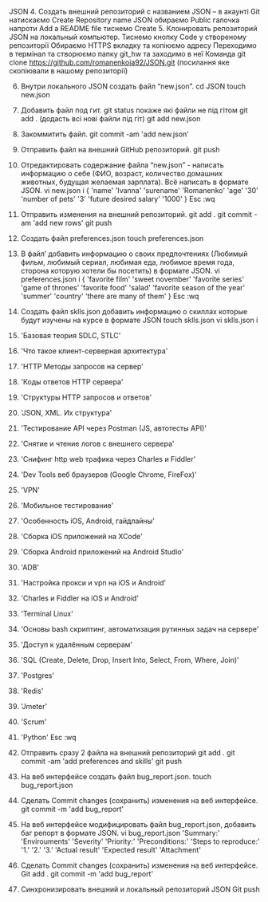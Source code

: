 JSON
 4. Создать внешний репозиторий c названием JSON – 
в акаунті Git натискаємо Create
Repository name JSON
обираємо Public
галочка напроти Add a README file 
тиснемо Create
 5. Клонировать репозиторий JSON на локальный компьютер.
Тиснемо кнопку Code у створеному репозиторії
Обираємо HTTPS вкладку та копіюємо адресу
Переходимо в термінал та створюємо папку git_hw та заходимо в неї
Команда git clone https://github.com/romanenkoia92/JSON.git (посилання яке скопіювали в нашому репозиторії)

 6. Внутри локального JSON создать файл “new.json”.
cd JSON
touch new.json
 7. Добавить файл под гит.
git status покаже які файли не під гітом
git add . (додасть всі нові файли під гіт)
git add new.json
 8. Закоммитить файл.
git commit -am 'add new.json'
 9. Отправить файл на внешний GitHub репозиторий.
git push
 10. Отредактировать содержание файла “new.json” - написать информацию о себе (ФИО, возраст, количество домашних животных, будущая желаемая зарплата). Всё написать в формате JSON.
vi new.json
i
      {  'name' 'Ivanna'
        'surename' 'Romanenko'
        'age' '30'
        'number of pets' '3'
        'future desired salary' '1000'  }
Esc
:wq
 11. Отправить изменения на внешний репозиторий.
git add .
git commit -am 'add new rows'
git push
 12. Создать файл preferences.json
touch preferences.json

 13. В файл’ добавить информацию о своих предпочтениях (Любимый фильм, любимый сериал, любимая еда, любимое время года, сторона которую хотели бы посетить) в формате JSON.
vi preferences.json
i
       {    'favorite film' 'sweet november'
           'favorite series' 'game of thrones’
           'favorite food' 'salad'
           'favorite season of the year' 'summer'
           'country' 'there are many of them'    }
Esc
:wq
 14. Создать файл sklls.json добавить информацию о скиллах которые будут изучены на курсе в формате JSON
touch sklls.json
vi sklls.json
i
1. 'Базовая теория SDLC, STLC'
2. 'Что такое клиент-серверная архитектура'
3. 'HTTP Методы запросов на сервер'
4. 'Коды ответов HTTP сервера'
5. 'Структуры HTTP запросов и ответов'
6. 'JSON, XML. Их структура'
7. 'Тестирование API через Postman (JS, автотесты API)'
8. 'Снятие и чтение логов c внешнего сервера'
9. 'Снифинг http web трафика через Charles и Fiddler'
10. 'Dev Tools веб браузеров (Google Chrome, FireFox)'
11. 'VPN'
12. 'Мобильное тестирование'
13. 'Особенность iOS, Android, гайдлайны'
14. 'Сборка iOS приложений на XCode'
15. 'Сборка Android приложений на Android Studio'
16. 'ADB'
17. 'Настройка прокси и vpn на iOS и Android'
18. 'Charles и Fiddler на iOS и Android'
19. 'Terminal Linux'
20. 'Основы bash скриптинг, автоматизация рутинных задач на сервере'
21. 'Доступ к удалённым серверам'
22. 'SQL (Create, Delete, Drop, Insert Into, Select, From, Where, Join)'
23. 'Postgres'
24. 'Redis'
25. 'Jmeter'
26. 'Scrum'
27. 'Python'
Esc
:wq
 15. Отправить сразу 2 файла на внешний репозиторий
git add .
git commit -am 'add preferences and skills'
git push
 16. На веб интерфейсе создать файл bug_report.json.
touch bug_report.json
17. Сделать Commit changes (сохранить) изменения на веб интерфейсе.
git commit -m 'add bug_report'
 18. На веб интерфейсе модифицировать файл bug_report.json, добавить баг репорт в формате JSON.
vi bug_report.json
'Summary:'
'Envirouments'
'Severity'
'Priority:'
'Preconditions:'
'Steps to reproduce:'
 '1.'
 '2.'
 '3.'
'Actual result'
'Expected result'
'Attachment'

 19. Сделать Commit changes (сохранить) изменения на веб интерфейсе.
Git add .
git commit -m 'add bug_report'
 20. Синхронизировать внешний и локальный репозиторий JSON
Git push

